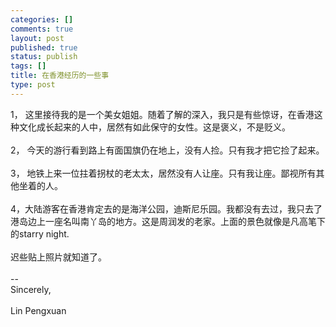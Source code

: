 ```yaml
--- 
categories: []
comments: true
layout: post
published: true
status: publish
tags: []
title: 在香港经历的一些事
type: post
---
```

<div id="msgcns!3725CC0EE38B1F6!1175" class="bvMsg">
<div>1， 这里接待我的是一个美女姐姐。随着了解的深入，我只是有些惊讶，在香港这种文化成长起来的人中，居然有如此保守的女性。这是褒义，不是贬义。</div>
<div> </div>
<div>2， 今天的游行看到路上有面国旗仍在地上，没有人捡。只有我才把它捡了起来。</div>
<div> </div>
<div>3， 地铁上来一位拄着拐杖的老太太，居然没有人让座。只有我让座。鄙视所有其他坐着的人。</div>
<div> </div>
<div>4，大陆游客在香港肯定去的是海洋公园，迪斯尼乐园。我都没有去过，我只去了港岛边上一座名叫南丫岛的地方。这是周润发的老家。上面的景色就像是凡高笔下的starry night.</div>
<div> </div>
<div>迟些贴上照片就知道了。</div>
<div>
<br>-- <br>Sincerely,<br><br>Lin Pengxuan </div>
</div>

